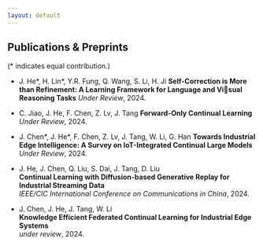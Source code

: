 ```yaml
---
layout: default
---
```


## Publications & Preprints

(* indicates equal contribution.)

- J. He*, H. Lin*, Y.R. Fung, Q. Wang, S. Li, H. Ji
  **Self-Correction is More than Refinement: A Learning Framework for Language and Visual Reasoning Tasks**
  _Under Review_, 2024.
  
- C. Jiao, J. He, F. Chen, Z. Lv, J. Tang
  **Forward-Only Continual Learning**
  _Under Review_, 2024.

- J. Chen*, J. He*, F. Chen, Z. Lv, J. Tang, W. Li, G. Han
  **Towards Industrial Edge Intelligence: A Survey on IoT-Integrated Continual Large Models**
  _Under Review_, 2024.

- J. He, J. Chen, Q. Liu, S. Dai, J. Tang, D. Liu  
  **Continual Learning with Diffusion-based Generative Replay for Industrial Streaming Data**  
  _IEEE/CIC International Conference on Communications in China_, 2024.
    
- J. Chen, J. He, J. Tang, W. Li  
  **Knowledge Efficient Federated Continual Learning for Industrial Edge Systems**  
   _under review_, 2024.

